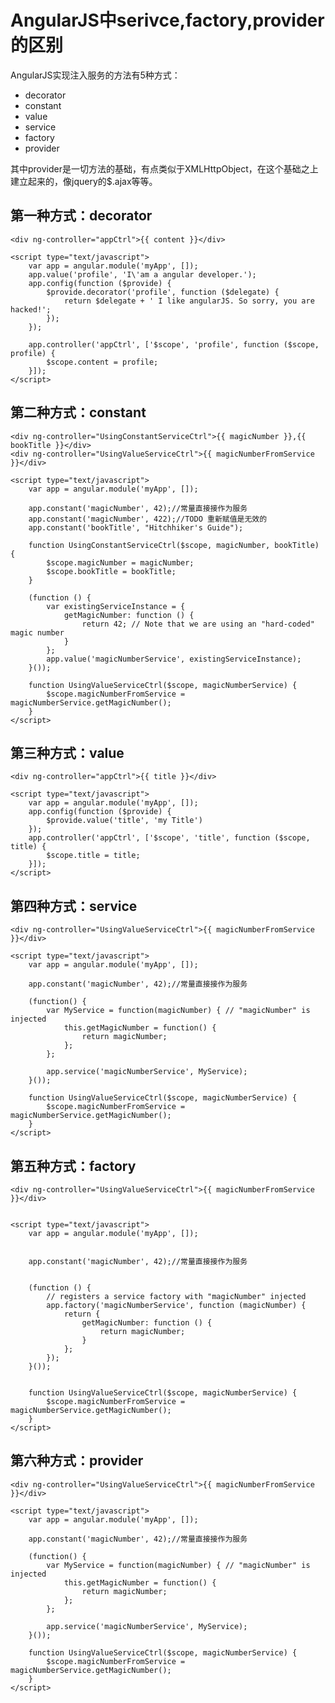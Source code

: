 # AngularJS中serivce,factory,provider的区别

AngularJS实现注入服务的方法有5种方式：

- decorator
- constant 
- value
- service
- factory
- provider

其中provider是一切方法的基础，有点类似于XMLHttpObject，在这个基础之上建立起来的，像jquery的$.ajax等等。

## 第一种方式：decorator

	<div ng-controller="appCtrl">{{ content }}</div>

	<script type="text/javascript">
	    var app = angular.module('myApp', []);
	    app.value('profile', 'I\'am a angular developer.');
	    app.config(function ($provide) {
	        $provide.decorator('profile', function ($delegate) {
	            return $delegate + ' I like angularJS. So sorry, you are hacked!';
	        });
	    });

	    app.controller('appCtrl', ['$scope', 'profile', function ($scope, profile) {
	        $scope.content = profile;
	    }]);
	</script>


## 第二种方式：constant 

	<div ng-controller="UsingConstantServiceCtrl">{{ magicNumber }},{{ bookTitle }}</div>
	<div ng-controller="UsingValueServiceCtrl">{{ magicNumberFromService }}</div>

	<script type="text/javascript">
	    var app = angular.module('myApp', []);

	    app.constant('magicNumber', 42);//常量直接接作为服务
	    app.constant('magicNumber', 422);//TODO 重新赋值是无效的
	    app.constant('bookTitle', "Hitchhiker's Guide");

	    function UsingConstantServiceCtrl($scope, magicNumber, bookTitle) {
	        $scope.magicNumber = magicNumber;
	        $scope.bookTitle = bookTitle;
	    }

	    (function () {
	        var existingServiceInstance = {
	            getMagicNumber: function () {
	                return 42; // Note that we are using an "hard-coded" magic number
	            }
	        };
	        app.value('magicNumberService', existingServiceInstance);
	    }());

	    function UsingValueServiceCtrl($scope, magicNumberService) {
	        $scope.magicNumberFromService = magicNumberService.getMagicNumber();
	    }
	</script>
	
## 第三种方式：value

	<div ng-controller="appCtrl">{{ title }}</div>

	<script type="text/javascript">
	    var app = angular.module('myApp', []);
	    app.config(function ($provide) {
	        $provide.value('title', 'my Title')
	    });
	    app.controller('appCtrl', ['$scope', 'title', function ($scope, title) {
	        $scope.title = title;
	    }]);
	</script>


##  第四种方式：service


	<div ng-controller="UsingValueServiceCtrl">{{ magicNumberFromService }}</div>

	<script type="text/javascript">
	    var app = angular.module('myApp', []);

	    app.constant('magicNumber', 42);//常量直接接作为服务

	    (function() {
	        var MyService = function(magicNumber) { // "magicNumber" is injected
	            this.getMagicNumber = function() {
	                return magicNumber;
	            };
	        };

	        app.service('magicNumberService', MyService);
	    }());

	    function UsingValueServiceCtrl($scope, magicNumberService) {
	        $scope.magicNumberFromService = magicNumberService.getMagicNumber();
	    }
	</script>
	
	
## 第五种方式：factory

	<div ng-controller="UsingValueServiceCtrl">{{ magicNumberFromService }}</div>


	<script type="text/javascript">
	    var app = angular.module('myApp', []);


	    app.constant('magicNumber', 42);//常量直接接作为服务


	    (function () {
	        // registers a service factory with "magicNumber" injected
	        app.factory('magicNumberService', function (magicNumber) {
	            return {
	                getMagicNumber: function () {
	                    return magicNumber;
	                }
	            };
	        });
	    }());


	    function UsingValueServiceCtrl($scope, magicNumberService) {
	        $scope.magicNumberFromService = magicNumberService.getMagicNumber();
	    }
	</script>
	
## 第六种方式：provider

	<div ng-controller="UsingValueServiceCtrl">{{ magicNumberFromService }}</div>

	<script type="text/javascript">
	    var app = angular.module('myApp', []);

	    app.constant('magicNumber', 42);//常量直接接作为服务

	    (function() {
	        var MyService = function(magicNumber) { // "magicNumber" is injected
	            this.getMagicNumber = function() {
	                return magicNumber;
	            };
	        };

	        app.service('magicNumberService', MyService);
	    }());

	    function UsingValueServiceCtrl($scope, magicNumberService) {
	        $scope.magicNumberFromService = magicNumberService.getMagicNumber();
	    }
	</script>
	
	